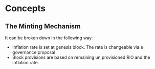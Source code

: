 <!--
order: 1
-->

# Concepts

## The Minting Mechanism

It can be broken down in the following way:

* Inflation rate is set at genesis block. The rate is changeable via a governance proposal
* Block provisions are based on remaining un provisioned RIO and the inflation rate. 


